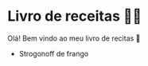 # Livro de receitas :woman_cook:

Olá! Bem vindo ao meu livro de recitas :wave:

- Strogonoff de frango